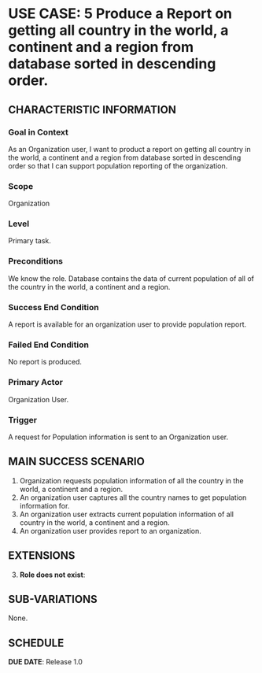 # USE CASE: 5 Produce a Report on getting all country in the world, a continent and a region from database sorted in descending order.

## CHARACTERISTIC INFORMATION

### Goal in Context

As an Organization user, I want to product a report on getting all country in the world, a continent and a region from database sorted in descending order so that I can support population reporting of the organization.

### Scope

Organization

### Level

Primary task.

### Preconditions

We know the role.  Database contains the data of current population of all of the country in the world, a continent and a region.

### Success End Condition

A report is available for an organization user to provide population report.

### Failed End Condition

No report is produced.

### Primary Actor

Organization User.

### Trigger

A request for Population information is sent to an Organization user.

## MAIN SUCCESS SCENARIO

1. Organization requests population information of all the country in the world, a continent and a region.
2. An organization user captures all the country names to get population information for.
3. An organization user extracts current population information of all country in the world, a continent and a region.
4. An organization user provides report to an organization.

## EXTENSIONS

3. **Role does not exist**:

## SUB-VARIATIONS

None.

## SCHEDULE

**DUE DATE**: Release 1.0
